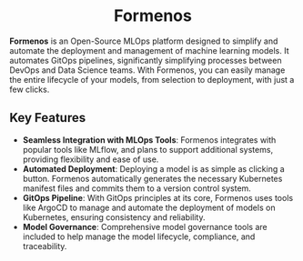 <h1 align="center">Formenos</h1>

<b>Formenos</b> is an Open-Source MLOps platform designed to simplify and automate the deployment and management of machine learning models. It automates GitOps pipelines, significantly simplifying processes between DevOps and Data Science teams. With Formenos, you can easily manage the entire lifecycle of your models, from selection to deployment, with just a few clicks.

## Key Features

- **Seamless Integration with MLOps Tools**: Formenos integrates with popular tools like MLflow, and plans to support additional systems, providing flexibility and ease of use.
- **Automated Deployment**: Deploying a model is as simple as clicking a button. Formenos automatically generates the necessary Kubernetes manifest files and commits them to a version control system.
- **GitOps Pipeline**: With GitOps principles at its core, Formenos uses tools like ArgoCD to manage and automate the deployment of models on Kubernetes, ensuring consistency and reliability.
- **Model Governance**: Comprehensive model governance tools are included to help manage the model lifecycle, compliance, and traceability.